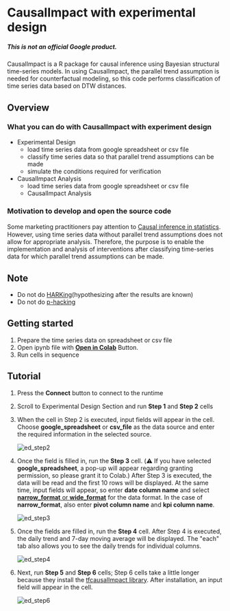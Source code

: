 # CausalImpact with experimental design

##### This is not an official Google product.

CausalImpact is a R package for causal inference using Bayesian structural
time-series models. In using CausalImpact, the parallel trend assumption is
needed for counterfactual modeling, so this code performs classification of time
series data based on DTW distances.

## Overview

### What you can do with CausalImpact with experiment design

-   Experimental Design
    -   load time series data from google spreadsheet or csv file
    -   classify time series data so that parallel trend assumptions can be made
    -   simulate the conditions required for verification
-   CausalImpact Analysis
    -   load time series data from google spreadsheet or csv file
    -   CausalImpact Analysis

### Motivation to develop and open the source code

Some marketing practitioners pay attention to
[Causal inference in statistics](https://en.wikipedia.org/wiki/Causal_inference).　However,
using time series data without parallel trend assumptions does not allow for
appropriate analysis. Therefore, the purpose is to enable the implementation and
analysis of interventions after classifying time-series data for which parallel
trend assumptions can be made.

## Note

-   Do not do [HARKing](https://en.wikipedia.org/wiki/HARKing)(hypothesizing after the results are known)
-   Do not do [p-hacking](https://en.wikipedia.org/wiki/Data_dredging)

## Getting started

1.  Prepare the time series data on spreadsheet or csv file
2.  Open ipynb file with **[Open in Colab](https://colab.research.google.com/github/google/business_intelligence_group/blob/main/solutions/causal-impact/CausalImpact_with_Experimental_Design.ipynb)** Button.
3.  Run cells in sequence

## Tutorial

1. Press the **Connect** button to connect to the runtime

2. Scroll to Experimental Design Section and run **Step 1** and **Step 2** cells

3. When the cell in Step 2 is executed, input fields will appear in the cell. Choose **google_spreadsheet** or **csv_file** as the data source and enter the required information in the selected source.

    ![ed_step2](https://user-images.githubusercontent.com/61218928/213386208-b43fba73-953a-4087-b65d-a1a3e008bad1.png)

4. Once the field is filled in, run the **Step 3** cell. (:warning: If you have selected **google_spreadsheet**, a pop-up will appear regarding granting permission, so please grant it to Colab.) After Step 3 is executed, the data will be read and the first 10 rows will be displayed. At the same time, input fields will appear, so enter **date column name** and select [**narrow_format** or **wide_format**](https://en.wikipedia.org/wiki/Wide_and_narrow_data) for the data format. In the case of **narrow_format**, also enter **pivot column name** and **kpi column name**.

    ![ed_step3](https://user-images.githubusercontent.com/61218928/213605948-aa150663-cbef-4939-9e9b-9b87c46c1b7f.png)

5. Once the fields are filled in, run the **Step 4** cell. After Step 4 is executed, the daily trend and 7-day moving average will be displayed. The "each" tab also allows you to see the daily trends for individual columns.

    ![ed_step4](https://user-images.githubusercontent.com/61218928/213606481-2704c85e-b1fa-455c-b324-797bece7b6be.png)
    
6. Next, run **Step 5** and **Step 6** cells; Step 6 cells take a little longer because they install the [tfcausalImpact library](https://github.com/WillianFuks/tfcausalimpact).
After installation, an input field will appear in the cell.

    ![ed_step6](https://user-images.githubusercontent.com/61218928/213608197-c4fcfae9-8704-4d5d-8333-553ca62aa362.png)

